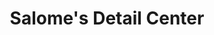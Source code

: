 ---
title: "Salome's Detail Center"
url: /farmington-hills/salomes-detail-center/
shop: Autowerkstatt
---